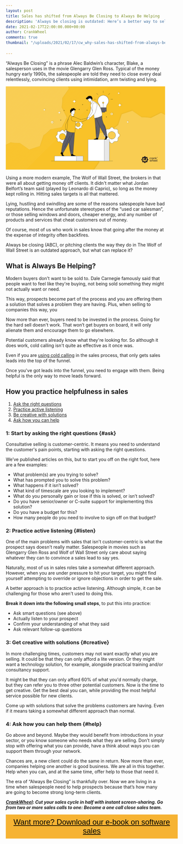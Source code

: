 ```yaml
---
layout: post
title: Sales has shifted from Always Be Closing to Always Be Helping
description: 'Always be closing is outdated: Here’s a better way to sell to prospects'
date: 2021-02-17T22:00:00.000+00:00
author: CrankWheel
comments: true
thumbnail: "/uploads/2021/02/17/cw_why-sales-has-shifted-from-always-be-closing-to-always-helping.png"

---
```

“Always Be Closing” is a phrase Alec Baldwin’s character, Blake, a salesperson uses in the movie Glengarry Glen Ross. Typical of the money hungry early 1990s, the salespeople are told they need to close every deal relentlessly, convincing clients using intimidation, arm twisting and lying.

![shift from always be closing to always helping](/uploads/2021/02/17/cw_why-sales-has-shifted-from-always-be-closing-to-always-helping.png)

Using a more modern example, The Wolf of Wall Street, the brokers in that were all about getting money off clients. It didn't matter what Jordan Belfort’s team said (played by Leonardo di Caprio), so long as the money kept rolling in. Hitting sales targets is all that mattered.

Lying, hustling and swindling are some of the reasons salespeople have bad reputations. Hence the unfortunate stereotypes of the “used car salesman”, or those selling windows and doors, cheaper energy, and any number of products and services that cheat customers out of money.

Of course, most of us who work in sales know that going after the money at the expense of integrity often backfires.

Always be closing (ABC), or pitching clients the way they do in The Wolf of Wall Street is an outdated approach, but what can replace it?

## What is Always Be Helping?

Modern buyers don't want to be sold to. Dale Carnegie famously said that people want to feel like they're buying, not being sold something they might not actually want or need.

This way, prospects become part of the process and you are offering them a solution that solves a problem they are having. Plus, when selling to companies this way, you

Now more than ever, buyers need to be invested in the process. Going for the hard sell doesn't work. That won’t get buyers on board, it will only alienate them and encourage them to go elsewhere.

Potential customers already know what they're looking for. So although it does work, cold calling isn't quite as effective as it once was.

Even if you are [using cold calling](https://crankwheel.com/secrets-of-cold-calling-38-experts-share-their-tips-and-techniques/) in the sales process, that only gets sales leads into the top of the funnel.

Once you've got leads into the funnel, you need to engage with them. Being helpful is the only way to move leads forward.

## How you practice helpfulness in sales

1. [Ask the right questions](#ask)
2. [Practice active listening](#listen)
3. [Be creative with solutions](#creative)
4. [Ask how you can help](#help)

### 1: Start by asking the right questions {#ask}

Consultative selling is customer-centric. It means you need to understand the customer's pain points, starting with asking the right questions.

We’ve published articles on this, but to start you off on the right foot, here are a few examples:

* What problem(s) are you trying to solve?
* What has prompted you to solve this problem?
* What happens if it isn’t solved?
* What kind of timescale are you looking to implement?
* What do you personally gain or lose if this is solved, or isn’t solved?
* Do you have senior/owner or C-suite support for implementing this solution?
* Do you have a budget for this?
* How many people do you need to involve to sign off on that budget?

### 2: Practice active listening {#listen}

One of the main problems with sales that isn't customer-centric is what the prospect says doesn't really matter. Salespeople in movies such as Glengarry Glen Ross and Wolf of Wall Street only care about saying whatever they can to convince a sales lead to say yes.

Naturally, most of us in sales roles take a somewhat different approach. However, when you are under pressure to hit your target, you might find yourself attempting to override or ignore objections in order to get the sale.

A better approach is to practice active listening. Although simple, it can be challenging for those who aren't used to doing this.

**Break it down into the following small steps**, to put this into practice:

* Ask smart questions (see above)
* Actually listen to your prospect
* Confirm your understanding of what they said
* Ask relevant follow-up questions

### 3: Get creative with solutions {#creative}

In more challenging times, customers may not want exactly what you are selling. It could be that they can only afford a lite version. Or they might want a technology solution, for example, alongside practical training and/or consultancy support.

It might be that they can only afford 60% of what you'd normally charge, but they can refer you to three other potential customers. Now is the time to get creative. Get the best deal you can, while providing the most helpful service possible for new clients.

Come up with solutions that solve the problems customers are having. Even if it means taking a somewhat different approach than normal.

### 4: Ask how you can help them {#help}

Go above and beyond. Maybe they would benefit from introductions in your sector, or you know someone who needs what they are selling. Don’t simply stop with offering what you can provide, have a think about ways you can support them through your network.

Chances are, a new client could do the same in return. Now more than ever, companies helping one another is good business. We are all in this together. Help when you can, and at the same time, offer help to those that need it.

The era of “Always Be Closing” is thankfully over. Now we are living in a time when salespeople need to help prospects because that’s how many are going to become strong long-term clients.

[**_CrankWheel_**](https://crankwheel.com/)**_: Cut your sales cycle in half with instant screen-sharing. Go from two or more sales calls to one: Become a one call close sales team._**

<style> .btn-signup { padding-top: 11px !important; border-radius: 0px !important; background-color: #f6b333; text-align: center; padding: 10px 20px !important; border: 0px !important; width: 100%; margin-bottom: 20px; } .btn-signup a { color: black !important; font-family: 'Titillium Web', sans-serif; font-size: 24px !important; font-weight: normal !important; } </style>

<div class="btn-signup"><a style="cursor: pointer;" href="/sign-up-to-download">Want more? Download our e-book on software sales</a></div>